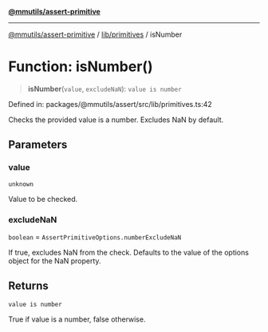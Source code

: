 [**@mmutils/assert-primitive**](../../../README.md)

***

[@mmutils/assert-primitive](../../../modules.md) / [lib/primitives](../README.md) / isNumber

# Function: isNumber()

> **isNumber**(`value`, `excludeNaN`): `value is number`

Defined in: packages/@mmutils/assert/src/lib/primitives.ts:42

Checks the provided value is a number. Excludes NaN by default.

## Parameters

### value

`unknown`

Value to be checked.

### excludeNaN

`boolean` = `AssertPrimitiveOptions.numberExcludeNaN`

If true, excludes NaN from the check. Defaults to the value
of the options object for the NaN property.

## Returns

`value is number`

True if value is a number, false otherwise.
